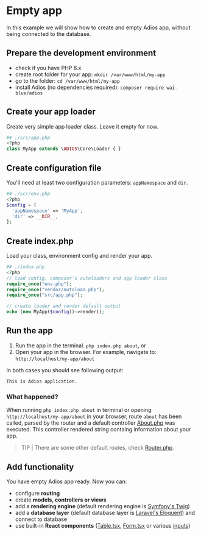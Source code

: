 # Empty app

In this example we will show how to create and empty Adios app, without being connected to the database.

## Prepare the development environment

  * check if you have PHP 8.x
  * create root folder for your app: `mkdir /var/www/html/my-app`
  * go to the folder: `cd /var/www/html/my-app`
  * install Adios (no dependencies required): `composer require wai-blue/adios`

## Create your app loader

Create very simple app loader class. Leave it empty for now.

```php
## ./src/app.php
<?php
class MyApp extends \ADIOS\Core\Loader { }
```

## Create configuration file

You'll need at least two configuration parameters: `appNamespace` and `dir`.

```php
## ./scr/env.php
<?php
$config = [
  'appNamespace' => 'MyApp',
  'dir' => __DIR__,
];
```

## Create index.php

Load your class, environment config and render your app.

```php
## ./index.php
<?php
// load config, composer's autoloaders and app loader class
require_once("env.php");
require_once("vendor/autoload.php");
require_once("src/app.php");

// create loader and render default output
echo (new MyApp($config))->render();
```

## Run the app

  1. Run the app in the terminal. `php index.php about`, or
  2. Open your app in the browser. For example, navigate to: `http://localhost/my-app/about`

In both cases you should see following output:

```
This is Adios application.
```

### What happened?

When running `php index.php about` in terminal or opening `http://localhost/my-app/about` in your browser, route `about` has been called, parsed by the router and a default controller [About.php](https://github.com/wai-blue/adios/blob/main/src/Controllers/About.php) was executed. This controller rendered string containg information about your app.

> TIP | There are some other default routes, check [Router.php](https://github.com/wai-blue/adios/blob/main/src/Core/Router.php).

## Add functionality

You have empty Adios app ready. Now you can:

  * configure **routing**
  * create **models, controllers or views**
  * add a **rendering engine** (default rendering engine is [Symfony's Twig](https://twig.symfony.com))
  * add a **database layer** (default database layer is [Laravel's Eloquent](https://laravel.com/docs/11.x/eloquent)) and connect to database
  * use built-in **React components** ([Table.tsx](../src/Components/Table.tsx), [Form.tsx](../src/Components/Input.tsx) or various [inputs](../src/Components/Inputs))